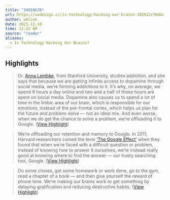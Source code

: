 ```yaml
---
title: "34910678"
url: https://uxdesign.cc/is-technology-harming-our-brains-181512c76d4c
author: wmlive
date: 2023-12-10
time: 11:22 AM
source: "reader"
aliases:
  - Is Technology Harming Our Brains?
---
```

## Highlights
> Dr. [Anna Lembke](https://www.theguardian.com/global/2021/aug/22/how-digital-media-turned-us-all-into-dopamine-addicts-and-what-we-can-do-to-break-the-cycle), from Stanford University, studies addiction, and she says that because we are getting infinite access to dopamine through social media, we’re forming addictions to it. It’s why, on average, we spend 6 hours a day online and two and a half of those hours are spent on social media.
> Dopamine also causes us to spend a lot of time in the limbic area of our brain, which is responsible for our emotions, instead of the pre-frontal cortex, which helps us plan for the future and problem-solve — not an ideal mix. And even worse, when we do get the chance to solve a problem, we’re offloading it to Google. ([View Highlight](https://read.readwise.io/read/01hgr9ewt2gj7szj0j9h3ykyfd))

> We’re offloading our retention and memory to Google. In 2011, Harvard researchers coined the term [‘The Google Effect’](https://scholar.harvard.edu/files/dwegner/files/sparrow_et_al._2011.pdf) when they found that when we’re faced with a difficult question or problem, instead of knowing how to answer it ourselves, we’re instead really good at knowing where to find the answer — our trusty searching tool, Google. ([View Highlight](https://read.readwise.io/read/01hgr9fyxbn982kdt4cbhetkxf))

> Do some chores, get some homework or work done, go to the gym, read a chapter of a book — and then give yourself the reward of phone time.
> We’re making our brains work to get something by delaying gratification and reducing destructive habits. ([View Highlight](https://read.readwise.io/read/01hgr9k8y2ttmvvnc5rpssfsq1))